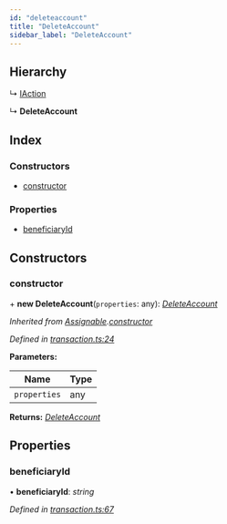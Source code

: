 ```yaml
---
id: "deleteaccount"
title: "DeleteAccount"
sidebar_label: "DeleteAccount"
---
```


## Hierarchy

  ↳ [IAction](iaction.md)

  ↳ **DeleteAccount**

## Index

### Constructors

* [constructor](deleteaccount.md#constructor)

### Properties

* [beneficiaryId](deleteaccount.md#beneficiaryid)

## Constructors

###  constructor

\+ **new DeleteAccount**(`properties`: any): *[DeleteAccount](deleteaccount.md)*

*Inherited from [Assignable](assignable.md).[constructor](assignable.md#constructor)*

*Defined in [transaction.ts:24](https://github.com/near/near-api-js/blob/88ad17d/src.ts/transaction.ts#L24)*

**Parameters:**

Name | Type |
------ | ------ |
`properties` | any |

**Returns:** *[DeleteAccount](deleteaccount.md)*

## Properties

###  beneficiaryId

• **beneficiaryId**: *string*

*Defined in [transaction.ts:67](https://github.com/near/near-api-js/blob/88ad17d/src.ts/transaction.ts#L67)*
